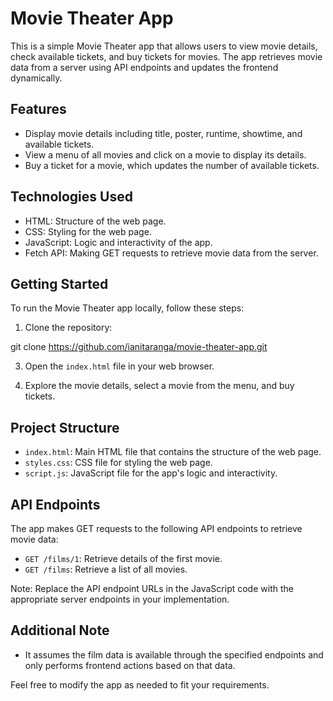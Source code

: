 # Movie Theater App

This is a simple Movie Theater app that allows users to view movie details, check available tickets, and buy tickets for movies. The app retrieves movie data from a server using API endpoints and updates the frontend dynamically.

## Features

- Display movie details including title, poster, runtime, showtime, and available tickets.
- View a menu of all movies and click on a movie to display its details.
- Buy a ticket for a movie, which updates the number of available tickets.

## Technologies Used

- HTML: Structure of the web page.
- CSS: Styling for the web page.
- JavaScript: Logic and interactivity of the app.
- Fetch API: Making GET requests to retrieve movie data from the server.

## Getting Started

To run the Movie Theater app locally, follow these steps:

1. Clone the repository:

git clone https://github.com/ianitaranga/movie-theater-app.git
  

3. Open the `index.html` file in your web browser.

4. Explore the movie details, select a movie from the menu, and buy tickets.

## Project Structure

- `index.html`: Main HTML file that contains the structure of the web page.
- `styles.css`: CSS file for styling the web page.
- `script.js`: JavaScript file for the app's logic and interactivity.

## API Endpoints

The app makes GET requests to the following API endpoints to retrieve movie data:

- `GET /films/1`: Retrieve details of the first movie.
- `GET /films`: Retrieve a list of all movies.

Note: Replace the API endpoint URLs in the JavaScript code with the appropriate server endpoints in your implementation.

## Additional Note

- It assumes the film data is available through the specified endpoints and only performs frontend actions based on that data.

Feel free to modify the app as needed to fit your requirements.

